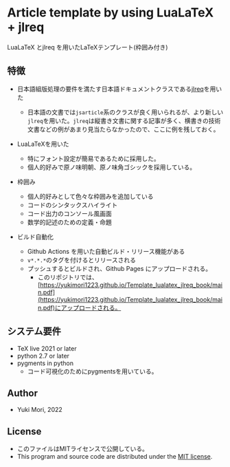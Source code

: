 # Article template by using LuaLaTeX + jlreq
LuaLaTeX とjlreq を用いたLaTeXテンプレート(枠囲み付き)

## 特徴
- 日本語組版処理の要件を満たす日本語ドキュメントクラスである[jlreq](https://www.tug.org/texlive//Contents/live/texmf-dist/doc/latex/jlreq/jlreq-ja.html)を用いた
    - 日本語の文書では```jsarticle```系のクラスが良く用いられるが、より新しい```jlreq```を用いた。```jlreq```は縦書き文書に関する記事が多く、横書きの技術文書などの例があまり見当たらなかったので、ここに例を残しておく。

- LuaLaTeXを用いた
    - 特にフォント設定が簡易であるために採用した。
    - 個人的好みで原ノ味明朝、原ノ味角ゴシックを採用している。

- 枠囲み
    - 個人的好みとして色々な枠囲みを追加している
    - コードのシンタックスハイライト
    - コード出力のコンソール風画面
    - 数学的記述のための定義・命題

- ビルド自動化
    - Github Actions を用いた自動ビルド・リリース機能がある
    - ```v*.*.*```のタグを付けるとリリースされる
    - プッシュするとビルドされ、Github Pages にアップロードされる。
        - このリポジトリでは、[https://yukimori1223.github.io/Template_lualatex_jlreq_book/main.pdf](https://yukimori1223.github.io/Template_lualatex_jlreq_book/main.pdf)にアップロードされる。

## システム要件
- TeX live 2021 or later
- python 2.7 or later
- pygments in python
    - コード可視化のためにpygmentsを用いている。

## Author
- Yuki Mori, 2022

## License
- このファイルはMITライセンスで公開している。
- This program and source code are distributed under the [MIT license](https://opensource.org/licenses/MIT).
